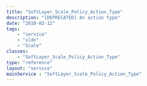 ```yaml
---
title: "SoftLayer_Scale_Policy_Action_Type"
description: "[DEPRECATED] An action type"
date: "2018-02-12"
tags:
    - "service"
    - "sldn"
    - "Scale"
classes:
    - "SoftLayer_Scale_Policy_Action_Type"
type: "reference"
layout: "service"
mainService : "SoftLayer_Scale_Policy_Action_Type"
---
```


